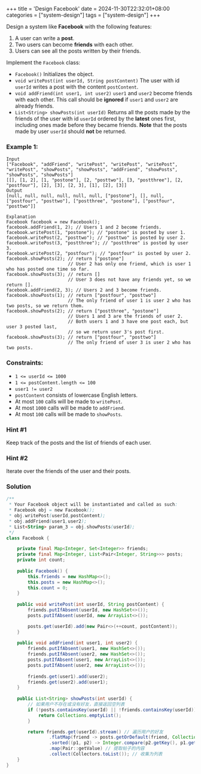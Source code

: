 +++
title = 'Design Facebook'
date = 2024-11-30T22:32:01+08:00
categories = ["system-design"]
tags = ["system-design"]
+++

Design a system like **Facebook** with the following features:

1. A user can write a **post**.
2. Two users can become **friends** with each other.
3. Users can see all the posts written by their friends.

Implement the `Facebook` class:

- `Facebook()` Initializes the object.
- `void writePost(int userId, String postContent)` The user with id `userId` writes a post with the content `postContent`.
- `void addFriend(int user1, int user2)` `user1` and `user2` become friends with each other. This call should be **ignored** if `user1` and `user2` are already friends.
- `List<String> showPosts(int userId)` Returns all the posts made by the friends of the user with id `userId` ordered by the **latest** ones first, including ones made before they became friends. **Note** that the posts made by user `userId` should **not** be returned.



### Example 1:

```
Input
["Facebook", "addFriend", "writePost", "writePost", "writePost", "writePost", "showPosts", "showPosts", "addFriend", "showPosts", "showPosts", "showPosts"]
[[], [1, 2], [1, "postone"], [2, "posttwo"], [3, "postthree"], [2, "postfour"], [2], [3], [2, 3], [1], [2], [3]]
Output
[null, null, null, null, null, null, ["postone"], [], null, ["postfour", "posttwo"], ["postthree", "postone"], ["postfour", "posttwo"]]

Explanation
Facebook facebook = new Facebook();
facebook.addFriend(1, 2); // Users 1 and 2 become friends.
facebook.writePost(1, "postone"); // "postone" is posted by user 1.
facebook.writePost(2, "posttwo"); // "posttwo" is posted by user 2.
facebook.writePost(3, "postthree"); // "postthree" is posted by user 3.
facebook.writePost(2, "postfour"); // "postfour" is posted by user 2.
facebook.showPosts(2); // return ["postone"]
                       // User 2 has only one friend, which is user 1 who has posted one time so far.
facebook.showPosts(3); // return []
                       // User 3 does not have any friends yet, so we return [].
facebook.addFriend(2, 3); // Users 2 and 3 become friends.
facebook.showPosts(1); // return ["postfour", "posttwo"]
                       // The only friend of user 1 is user 2 who has two posts, so we return them.
facebook.showPosts(2); // return ["postthree", "postone"]
                       // Users 1 and 3 are the friends of user 2.
                       // Both users 1 and 3 have one post each, but user 3 posted last,
                       // so we return user 3's post first.
facebook.showPosts(3); // return ["postfour", "posttwo"]
                       // The only friend of user 3 is user 2 who has two posts.
```

 

### Constraints:

- `1 <= userId <= 1000`
- `1 <= postContent.length <= 100`
- `user1 != user2`
- `postContent` consists of lowercase English letters.
- At most `100` calls will be made to `writePost`.
- At most `1000` calls will be made to `addFriend`.
- At most `100` calls will be made to `showPosts`.



### Hint #1

Keep track of the posts and the list of friends of each user.



### Hint #2

Iterate over the friends of the user and their posts.



### Solution

```java
/**
 * Your Facebook object will be instantiated and called as such:
 * Facebook obj = new Facebook();
 * obj.writePost(userId,postContent);
 * obj.addFriend(user1,user2);
 * List<String> param_3 = obj.showPosts(userId);
 */
class Facebook {

    private final Map<Integer, Set<Integer>> friends;
    private final Map<Integer, List<Pair<Integer, String>>> posts;
    private int count;
    
    public Facebook() {
        this.friends = new HashMap<>();
        this.posts = new HashMap<>();
        this.count = 0;
    }
    
    public void writePost(int userId, String postContent) {
        friends.putIfAbsent(userId, new HashSet<>());
        posts.putIfAbsent(userId, new ArrayList<>());

        posts.get(userId).add(new Pair<>(++count, postContent));
    }
    
    public void addFriend(int user1, int user2) {
        friends.putIfAbsent(user1, new HashSet<>());
        friends.putIfAbsent(user2, new HashSet<>());
        posts.putIfAbsent(user1, new ArrayList<>());
        posts.putIfAbsent(user2, new ArrayList<>());
        
        friends.get(user1).add(user2);
        friends.get(user2).add(user1);
    }
    
    public List<String> showPosts(int userId) {
        // 如果用户不存在或没有好友，直接返回空列表
        if (!posts.containsKey(userId) || !friends.containsKey(userId)) {
            return Collections.emptyList();
        }

        return friends.get(userId).stream() // 遍历用户的好友
                .flatMap(friend -> posts.getOrDefault(friend, Collections.emptyList()).stream()) // 展开好友的帖子
                .sorted((p1, p2) -> Integer.compare(p2.getKey(), p1.getKey())) // 按时间戳倒序排列
                .map(Pair::getValue) // 提取帖子的内容
                .collect(Collectors.toList()); // 收集为列表
    }
}
```

